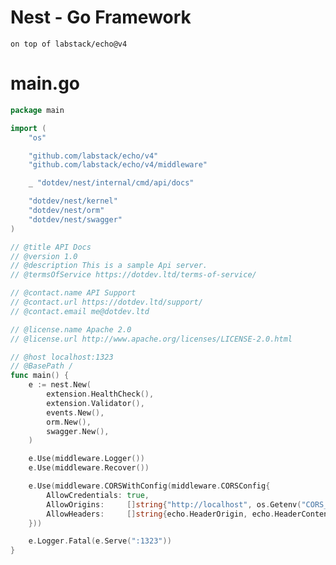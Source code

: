 # Nest - Go Framework
```on top of labstack/echo@v4```


# main.go
```go
package main

import (
	"os"

	"github.com/labstack/echo/v4"
	"github.com/labstack/echo/v4/middleware"

	_ "dotdev/nest/internal/cmd/api/docs"

	"dotdev/nest/kernel"
	"dotdev/nest/orm"
	"dotdev/nest/swagger"
)

// @title API Docs
// @version 1.0
// @description This is a sample Api server.
// @termsOfService https://dotdev.ltd/terms-of-service/

// @contact.name API Support
// @contact.url https://dotdev.ltd/support/
// @contact.email me@dotdev.ltd

// @license.name Apache 2.0
// @license.url http://www.apache.org/licenses/LICENSE-2.0.html

// @host localhost:1323
// @BasePath /
func main() {
	e := nest.New(
		extension.HealthCheck(),
		extension.Validator(),
		events.New(),
		orm.New(),
		swagger.New(),
	)

	e.Use(middleware.Logger())
	e.Use(middleware.Recover())

	e.Use(middleware.CORSWithConfig(middleware.CORSConfig{
		AllowCredentials: true,
		AllowOrigins:     []string{"http://localhost", os.Getenv("CORS_ORIGIN")},
		AllowHeaders:     []string{echo.HeaderOrigin, echo.HeaderContentType, echo.HeaderAccept, echo.HeaderAuthorization},
	}))

	e.Logger.Fatal(e.Serve(":1323"))
}
```
